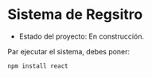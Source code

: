 <h1>Sistema de Regsitro</h1>

- Estado del proyecto: En construcción.

Par ejecutar el sistema, debes poner:

```npm install react```
